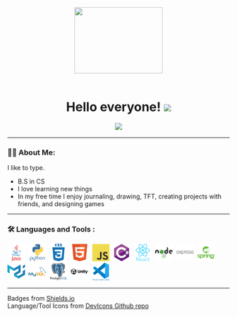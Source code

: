 <div id="header" align="center">
  <img src= "https://media.giphy.com/media/0aWsEbiw5lD6cGa6Hq/giphy.gif" style="width:200px;height:150px;"/>
</div>

<div id="profile views" align="center">
  <img src="https://komarev.com/ghpvc/?username=tmtrinidad&style=flat-square&color=blue" alt=""/>
</div>

<div id="content" align="center">
  <h1>
    Hello everyone!
    <img src="https://media.giphy.com/media/hvRJCLFzcasrR4ia7z/giphy.gif" width="30px"/>
  </h1>
  <img src="https://media.giphy.com/media/RiPB21AVCQbMYI0dwm/giphy.gif">
</div>

---
### 👩‍💻 About Me: 
I like to type.
- B.S in CS
- I love learning new things
- In my free time I enjoy journaling, drawing, TFT, creating projects with friends, and designing games

---
### 🛠️ Languages and Tools :
<div id="language icons">
  <img src="https://github.com/devicons/devicon/blob/master/icons/java/java-original-wordmark.svg" title="Java" alt="Java" width="40" height="40"/>&nbsp;
  <img src="https://github.com/devicons/devicon/blob/master/icons/python/python-original-wordmark.svg" title="Python" alt="python" width="40" height="40"/>&nbsp;
  <img src="https://github.com/devicons/devicon/blob/master/icons/css3/css3-plain-wordmark.svg"  title="CSS3" alt="CSS" width="40" height="40"/>&nbsp;
  <img src="https://github.com/devicons/devicon/blob/master/icons/html5/html5-original.svg" title="HTML5" alt="HTML" width="40" height="40"/>&nbsp;
  <img src="https://github.com/devicons/devicon/blob/master/icons/javascript/javascript-original.svg" title="JavaScript" alt="JavaScript" width="40" height="40"/>&nbsp;
  <img src="https://github.com/devicons/devicon/blob/master/icons/csharp/csharp-original.svg" title="c#" alt="c#" width="40" height="40"/>&nbsp;
  <img src="https://github.com/devicons/devicon/blob/master/icons/react/react-original-wordmark.svg" title="React" alt="React" width="40" height="40"/>&nbsp;
  <img src="https://github.com/devicons/devicon/blob/master/icons/nodejs/nodejs-original-wordmark.svg" title="NodeJS" alt="NodeJS" width="40" height="40"/>&nbsp;
  <img src="https://github.com/devicons/devicon/blob/master/icons/express/express-original-wordmark.svg" title="Express" alt="Express" width="40" height="40"/>&nbsp;
  <img src="https://github.com/devicons/devicon/blob/master/icons/spring/spring-original-wordmark.svg" title="Spring" alt="Spring" width="40" height="40"/>&nbsp;
  <img src="https://github.com/devicons/devicon/blob/master/icons/materialui/materialui-original.svg" title="Material UI" alt="Material UI" width="40" height="40"/>&nbsp;
  <img src="https://github.com/devicons/devicon/blob/master/icons/mysql/mysql-original-wordmark.svg" title="MySQL"  alt="MySQL" width="40" height="40"/>&nbsp;
  <img src="https://github.com/devicons/devicon/blob/master/icons/postgresql/postgresql-original-wordmark.svg" title="PostgreSQL" alt="PostgreSQL" width="40" height="40"/>&nbsp;
  <img src="https://github.com/devicons/devicon/blob/master/icons/unity/unity-original-wordmark.svg" title="Unity" alt="Unity" width="40" height="40"/>&nbsp;
  <img src="https://github.com/devicons/devicon/blob/master/icons/vscode/vscode-original-wordmark.svg" title="VSCode" alt="VSCode" width="40" height="40"/>&nbsp;
  
</div>

<!--

To show top langs: (was not showing correctly on profile- leave out for now)
\
[![Top Langs](https://github-readme-stats.vercel.app/api/top-langs/?username=tmtrinidad&layout=compact&theme=vision-friendly-dark)](https://github.com/anuraghazra/github-readme-stats)

-->


---

Badges from [Shields.io](https://shields.io/)\
Language/Tool Icons from [DevIcons Github repo](https://github.com/devicons/devicon/tree/master)
